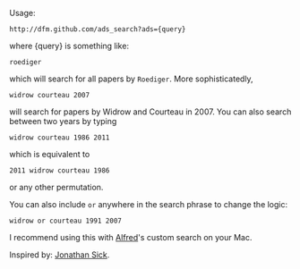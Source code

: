 Usage:

```
http://dfm.github.com/ads_search?ads={query}
```

where {query} is something like:

```
roediger
```

which will search for all papers by ```Roediger```.  More sophisticatedly,

```
widrow courteau 2007
```

will search for papers by Widrow and Courteau in 2007.  You can also search between two years by typing

```
widrow courteau 1986 2011
```

which is equivalent to 

```
2011 widrow courteau 1986
```

or any other permutation.

You can also include ```or``` anywhere in the search phrase to change the logic:

```
widrow or courteau 1991 2007
```

I recommend using this with [Alfred](http://www.alfredapp.com/)'s custom search on your Mac.

Inspired by: [Jonathan Sick](http://jonathansick.tumblr.com/post/3653286236/nasa-ads-searches-with-alfred).

